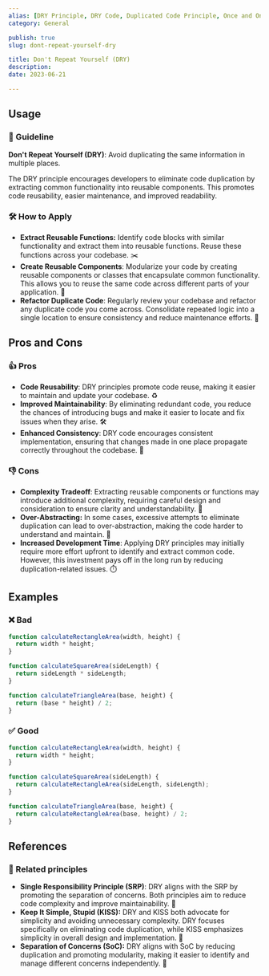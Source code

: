 ```yaml
---
alias: [DRY Principle, DRY Code, Duplicated Code Principle, Once and Only Once Principle]
category: General

publish: true
slug: dont-repeat-yourself-dry

title: Don't Repeat Yourself (DRY)
description:
date: 2023-06-21

---
```


## Usage

### 📝 Guideline
**Don't Repeat Yourself (DRY)**: Avoid duplicating the same information in multiple places.

The DRY principle encourages developers to eliminate code duplication by extracting common functionality into reusable components. This promotes code reusability, easier maintenance, and improved readability.

### 🛠️ How to Apply
- **Extract Reusable Functions:** Identify code blocks with similar functionality and extract them into reusable functions. Reuse these functions across your codebase. ✂️
- **Create Reusable Components**: Modularize your code by creating reusable components or classes that encapsulate common functionality. This allows you to reuse the same code across different parts of your application. 🧩
- **Refactor Duplicate Code**: Regularly review your codebase and refactor any duplicate code you come across. Consolidate repeated logic into a single location to ensure consistency and reduce maintenance efforts. 🔁

## Pros and Cons

### 👍 Pros
- **Code Reusability**: DRY principles promote code reuse, making it easier to maintain and update your codebase. ♻️
- **Improved Maintainability**: By eliminating redundant code, you reduce the chances of introducing bugs and make it easier to locate and fix issues when they arise. 🛠️
- **Enhanced Consistency**: DRY code encourages consistent implementation, ensuring that changes made in one place propagate correctly throughout the codebase. 🔄

### 👎 Cons
- **Complexity Tradeoff**: Extracting reusable components or functions may introduce additional complexity, requiring careful design and consideration to ensure clarity and understandability. 🤔
- **Over-Abstracting:** In some cases, excessive attempts to eliminate duplication can lead to over-abstraction, making the code harder to understand and maintain. 🧩
- **Increased Development Time**: Applying DRY principles may initially require more effort upfront to identify and extract common code. However, this investment pays off in the long run by reducing duplication-related issues. ⏱️

## Examples

### ❌ Bad
```typescript
function calculateRectangleArea(width, height) {
  return width * height;
}

function calculateSquareArea(sideLength) {
  return sideLength * sideLength;
}

function calculateTriangleArea(base, height) {
  return (base * height) / 2;
}
```

### ✅ Good
```typescript
function calculateRectangleArea(width, height) {
  return width * height;
}

function calculateSquareArea(sideLength) {
  return calculateRectangleArea(sideLength, sideLength);
}

function calculateTriangleArea(base, height) {
  return calculateRectangleArea(base, height) / 2;
}
```

## References

### 🔀 Related principles
- **Single Responsibility Principle (SRP)**: DRY aligns with the SRP by promoting the separation of concerns. Both principles aim to reduce code complexity and improve maintainability. 🎯
- **Keep It Simple, Stupid (KISS):** DRY and KISS both advocate for simplicity and avoiding unnecessary complexity. DRY focuses specifically on eliminating code duplication, while KISS emphasizes simplicity in overall design and implementation. 🤔
- **Separation of Concerns (SoC):** DRY aligns with SoC by reducing duplication and promoting modularity, making it easier to identify and manage different concerns independently. 🧩
